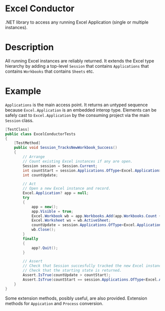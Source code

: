 # Excel Conductor
.NET library to access any running Excel Application (single or multiple instances).

# Description
All running Excel instances are reliably returned. It extends the Excel type hierarchy by adding a top-level `Session` that contains `Applications` that contains `Workbooks` that contains `Sheets` etc.

# Example
`Applications` is the main access point. It returns an untyped sequence because `Excel.Application` is an embedded interop type. Elements can be safely cast to `Excel.Application` by the consuming project via the main `Session` class.

````csharp
[TestClass]
public class ExcelConductorTests
{
	[TestMethod]
	public void Session_TracksNewWorkbook_Success()
	{
		// Arrange
		// Count existing Excel instances if any are open.
		Session session = Session.Current;
		int countStart = session.Applications.OfType<Excel.Application>().Count();
		int countUpdate;

		// Act
		// Open a new Excel instance and record.
		Excel.Application? app = null;
		try
		{
			app = new();
			app.Visible = true;
			Excel.Workbook wb = app.Workbooks.Add(app.Workbooks.Count + 1);
			Excel.Worksheet ws = wb.ActiveSheet;
			countUpdate = session.Applications.OfType<Excel.Application>().Count();
			wb.Close();
		}
		finally
		{
			app?.Quit();
		}

		// Assert
		// Check that Session succesfully tracked the new Excel instance.
		// Check that the starting state is returned.
		Assert.IsTrue(countUpdate > countStart);
		Assert.IsTrue(countStart == session.Applications.OfType<Excel.Application>().Count());
	}
}
````
Some extension methods, posibly useful, are also provided. Extension methods for `Appication` and `Process` conversion.